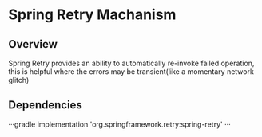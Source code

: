 # Spring Retry Machanism

## Overview

Spring Retry provides an ability to automatically re-invoke failed operation, this is helpful where the errors may be transient(like a momentary network glitch)

## Dependencies

···gradle
    implementation 'org.springframework.retry:spring-retry'
···

